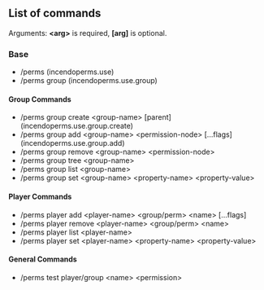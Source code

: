 ## List of commands
Arguments: **\<arg\>** is required, **\[arg\]** is optional.

### Base
- /perms (incendoperms.use)
- /perms group (incendoperms.use.group)

#### Group Commands
- /perms group create \<group-name\> \[parent\] (incendoperms.use.group.create)
- /perms group add \<group-name\> \<permission-node\> \[...flags\] (incendoperms.use.group.add)
- /perms group remove \<group-name\>  \<permission-node\>
- /perms group tree \<group-name\>
- /perms group list \<group-name\>
- /perms group set \<group-name\> \<property-name\> \<property-value\>

#### Player Commands
- /perms player add \<player-name\> \<group/perm\> \<name\> \[...flags\]
- /perms player remove \<player-name\> \<group/perm\> \<name\>
- /perms player list \<player-name\>
- /perms player set \<player-name\> \<property-name\> \<property-value\>

#### General Commands
- /perms test player/group \<name\> \<permission\>
